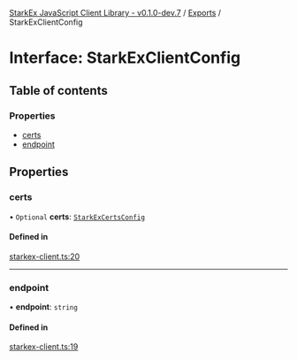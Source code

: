 [StarkEx JavaScript Client Library - v0.1.0-dev.7](../README.md) / [Exports](../modules.md) / StarkExClientConfig

# Interface: StarkExClientConfig

## Table of contents

### Properties

- [certs](StarkExClientConfig.md#certs)
- [endpoint](StarkExClientConfig.md#endpoint)

## Properties

### certs

• `Optional` **certs**: [`StarkExCertsConfig`](../modules.md#starkexcertsconfig)

#### Defined in

[starkex-client.ts:20](https://github.com/starkware-libs/starkex-js/blob/d7a28bb/src/lib/starkex-client.ts#L20)

---

### endpoint

• **endpoint**: `string`

#### Defined in

[starkex-client.ts:19](https://github.com/starkware-libs/starkex-js/blob/d7a28bb/src/lib/starkex-client.ts#L19)
